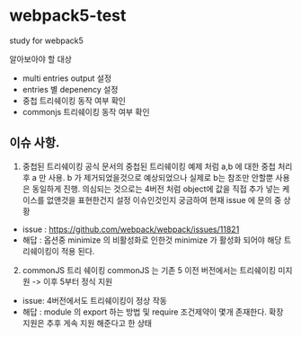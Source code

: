 # webpack5-test
study for webpack5

알아보아야 할 대상

* multi entries output 설정
* entries 별 depenency 설정
* 중첩 트리쉐이킹 동작 여부 확인
* commonjs 트리쉐이킹 동작 여부 확인

## 이슈 사항.
1. 중첩된 트리쉐이킹
공식 문서의 중첩된 트리쉐이킹 예제 처럼 a,b 에 대한 중첩 처리 후 a 만 사용. b 가 제거되었을것으로 예상되었으나 실제로 b는 참조만 안할뿐 사용은 동일하게 진행.
의심되는 것으로는 4버전 처럼 object에 값을 직접 추가 넣는 케이스를 없앤것을 표현한건지 설정 이슈인것인지 궁금하여 현재 issue 에 문의 중 상황

* issue : https://github.com/webpack/webpack/issues/11821
* 해답 : 옵션중 minimize 의 비활성화로 인한것 minimize 가 활성화 되어야 해당 트리쉐이킹이 적용 된다.

2. commonJS 트리 쉐이킹
commonJS 는 기존 5 이전 버전에서는 트리쉐이킹 미지원 -> 이후 5부터 정식 지원
* issue: 4버전에서도 트리쉐이킹이 정상 작동
* 해답 :  module 의 export 하는 방법 및 require 조건제약이 몇개 존재한다. 확장 지원은 추후 게속 지원 해준다고 한 상태

